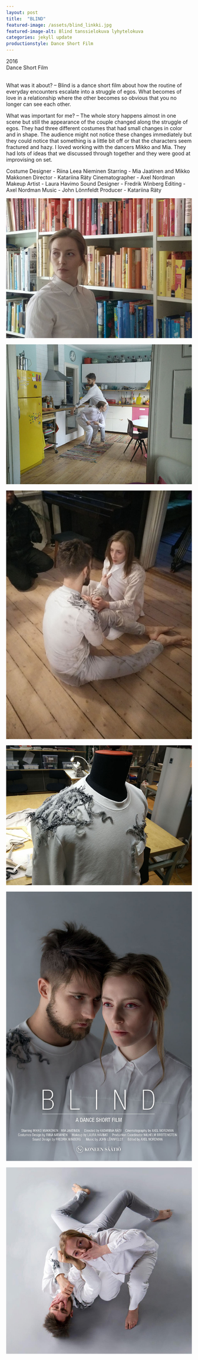 ```yaml
---
layout: post
title:  "BLIND"
featured-image: /assets/blind_linkki.jpg
featured-image-alt: Blind tanssielokuva lyhytelokuva
categories: jekyll update
productionstyle: Dance Short Film
---
```

  2016    
  Dance Short Film  
  <br/>

<div class="post-text-alone">  
  What was it about? – Blind is a dance short film about how the routine of everyday encounters escalate into a struggle of egos. What becomes of love in a relationship where the other becomes so obvious that you no longer can see each other.  
<p></p> 
  What was important for me? – The whole story happens almost in one scene but still the appearance of the couple changed along the struggle of egos. They had three different costumes that had small changes in color and in shape. The audience might not notice these changes immediately but they could notice that something is a little bit off or that the characters seem fractured and hazy. I loved working with the dancers Mikko and Mia. They had lots of ideas that we discussed through together and they were good at improvising on set. 
<p></p> 
</div>
  Costume Designer - Riina Leea Nieminen  
  Starring - Mia Jaatinen and Mikko Makkonen  
  Director - Katariina Räty  
  Cinematographer - Axel Nordman  
  Makeup Artist - Laura Havimo  
  Sound Designer - Fredrik Winberg  
  Editing - Axel Nordman  
  Music - John Lönnfeldt  
  Producer - Katariina Räty  

![alt text](/assets/projects/blind1.jpg)

![alt text](/assets/projects/blind2.jpg)

![alt text](/assets/projects/blind3.jpg)

![alt text](/assets/projects/blind4.jpg)

![alt text](/assets/projects/blind5.jpg)

![alt text](/assets/projects/blind6.jpg)